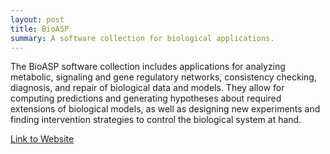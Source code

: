 ```yaml
---
layout: post
title: BioASP
summary: A software collection for biological applications.
---
```

The BioASP software collection includes applications for analyzing metabolic, signaling and gene regulatory networks, 
consistency checking, diagnosis, and repair of biological data and models. They allow for computing 
predictions and generating hypotheses about required extensions of biological models, as well as designing 
new experiments and finding intervention strategies to control the biological system at hand.

[Link to Website](http://bioasp.github.io)
